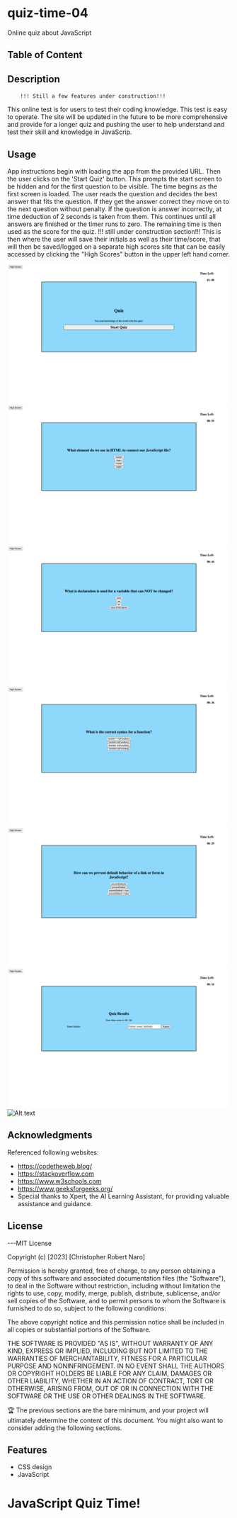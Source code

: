 # quiz-time-04

Online quiz about JavaScript

## Table of Content

## Description

        !!! Still a few features under construction!!!

This online test is for users to test their coding knowledge. This test is easy to operate. The site will be updated in the future to be more comprehensive and provide for a longer quiz and pushing the user to help understand and test their skill and knowledge in JavaScrip.

## Usage

<Provide instructions and examples for use. Include screenshots as needed.>
App instructions begin with loading the app from the provided URL.  Then the user clicks on the 'Start Quiz' button.  This prompts the start screen to be hidden and for the first question to be visible.  The time begins as the first screen is loaded.  The user reads the question and decides the best answer that fits the question.  If they get the answer correct they move on to the next question without penalty.  If the question is answer incorrectly, at time deduction of 2 seconds is taken from them.  This continues until all answers are finished or the timer runs to zero.  The remaining time is then used as the score for the quiz.  !!! still under construction section!!! 
        This is then where the user will save their initials as well as their time/score, that will then be saved/logged on a separate high scores site that can be easily accessed by clicking the "High Scores" button in the upper left hand corner.

![Alt text](./assets/quiz1.png)
![Alt text](./assets/quiz2.png)
![Alt text](./assets/quiz3.png)
![Alt text](./assets/quiz4.png)
![Alt text](./assets/quiz5.png)
![Alt text](./assets/quiz6.png)
![Alt text](./assets/quiz7.png)

## Acknowledgments

Referenced following websites:

- https://codetheweb.blog/
- https://stackoverflow.com
- https://www.w3schools.com
- https://www.geeksforgeeks.org/
- Special thanks to Xpert, the AI Learning Assistant, for providing valuable assistance and guidance.

## License

---MIT License

Copyright (c) [2023] [Christopher Robert Naro]

Permission is hereby granted, free of charge, to any person obtaining a copy
of this software and associated documentation files (the "Software"), to deal
in the Software without restriction, including without limitation the rights
to use, copy, modify, merge, publish, distribute, sublicense, and/or sell
copies of the Software, and to permit persons to whom the Software is
furnished to do so, subject to the following conditions:

The above copyright notice and this permission notice shall be included in all
copies or substantial portions of the Software.

THE SOFTWARE IS PROVIDED "AS IS", WITHOUT WARRANTY OF ANY KIND, EXPRESS OR
IMPLIED, INCLUDING BUT NOT LIMITED TO THE WARRANTIES OF MERCHANTABILITY,
FITNESS FOR A PARTICULAR PURPOSE AND NONINFRINGEMENT. IN NO EVENT SHALL THE
AUTHORS OR COPYRIGHT HOLDERS BE LIABLE FOR ANY CLAIM, DAMAGES OR OTHER
LIABILITY, WHETHER IN AN ACTION OF CONTRACT, TORT OR OTHERWISE, ARISING FROM,
OUT OF OR IN CONNECTION WITH THE SOFTWARE OR THE USE OR OTHER DEALINGS IN THE
SOFTWARE.

🏆 The previous sections are the bare minimum, and your project will ultimately determine the content of this document. You might also want to consider adding the following sections.

## Features

- CSS design
- JavaScript

# JavaScript Quiz Time!
